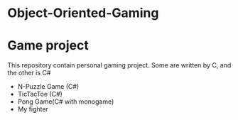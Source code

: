 # Object-Oriented-Gaming

<h1>Game project </h1>

<p>This repository contain personal gaming project. Some are written by C, and the other is C#</p>

<ul>
  <li href="#npuzzle">N-Puzzle Game (C#)</li>
  <li href="#tictactoe">TicTacToe (C#)</li>
  <li>Pong Game(C# with monogame)</li>
  <li>My fighter</li>
</ul>


<div id="npuzzle"><br/><br/><br/><br/><br/><br/><br/><br/><br/><br/><br/><br/><br/><br/><br/>
</div>
<div id="tictactoe">
<br/><br/><br/><br/><br/><br/><br/><br/><br/><br/><br/><br/><br/><br/><br/><br/><br/><br/><br/><br/><br/><br/><br/><br/><br/><br/><br/><br/><br/><br/><br/><br/><br/><br/><br/><br/><br/><br/><br/><br/><br/><br/><br/><br/><br/><br/><br/></div>
<div></div>
<div></div>
  
